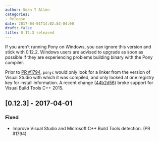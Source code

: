 ```yaml
---
author: Sean T Allen
categories:
- Release
date: 2017-04-01T14:02:54-04:00
draft: false
title: 0.12.3 released
---
```


If you aren't running Pony on Windows, you can ignore this version and stick with 0.12.2. Windows users are advised to upgrade as soon as possible if they are experiencing problems building binary with the Pony compiler.

Prior to [PR #1794](https://github.com/ponylang/ponyc/pull/1794), `ponyc` would only look for a linker from the version of Visual Studio with which it was compiled, and only looked at one registry key for install information. A recent change ([44b2d56](https://github.com/ponylang/ponyc/commit/44b2d56c5618142fe0fd628eeadbd5975157d62f)) broke support for Visual Build Tools C++ 2015. 

## [0.12.3] - 2017-04-01

### Fixed

- Improve Visual Studio and Microsoft C++ Build Tools detection. (PR #1794)
